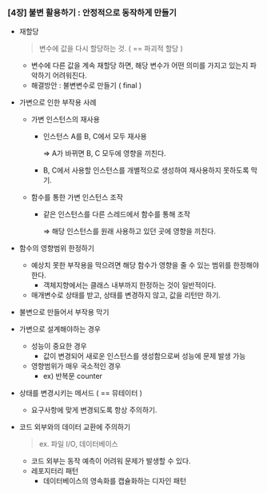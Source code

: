 ### [4장] 불변 활용하기 : 안정적으로 동작하게 만들기

- 재할당

  > 변수에 값을 다시 할당하는 것. ( == 파괴적 할당 )
  >
    - 변수에 다른 값을 계속 재할당 하면, 해당 변수가 어떤 의미를 가지고 있는지 파악하기 어려워진다.
    - 해결방안 :  불변변수로 만들기 ( final )


- 가변으로 인한 부작용 사례
    - 가변 인스턴스의 재사용
        - 인스턴스 A를 B, C에서 모두 재사용

          ⇒ A가 바뀌면 B, C 모두에 영향을 끼친다.

        - B, C에서 사용할 인스턴스를 개별적으로 생성하여 재사용하지 못하도록 막기.
    - 함수를 통한 가변 인스턴스 조작
        - 같은 인스턴스를 다른 스레드에서 함수를 통해 조작

          ⇒ 해당 인스턴스를 원래 사용하고 있던 곳에 영향을 끼친다.


- 함수의 영향범위 한정하기
    - 예상치 못한 부작용을 막으려면 해당 함수가 영향을 줄 수 있는 범위를 한정해야한다.
        - 객체지향에서는 클래스 내부까지 한정하는 것이 일반적이다.
    - 매개변수로 상태를 받고, 상태를 변경하지 않고, 값을 리턴만 하기.


- 불변으로 만들어서 부작용 막기


- 가변으로 설계해야하는 경우
    - 성능이 중요한 경우
        - 값이 변경되어 새로운 인스턴스를 생성함으로써 성능에 문제 발생 가능
    - 영향범위가 매우 국소적인 경우
        - ex) 반복문 counter


- 상태를 변경시키는 메서드 ( == 뮤테이터 )
    - 요구사항에 맞게 변경되도록 항상 주의하기.


- 코드 외부와의 데이터 교환에 주의하기

  > ex. 파일 I/O, 데이터베이스
  >
    - 코드 외부는 동작 예측이 어려워 문제가 발생할 수 있다.
    - 레포지터리 패턴
        - 데이터베이스의 영속화를 캡슐화하는 디자인 패턴
